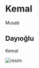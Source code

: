 # Kemal

Musab


## Dayıoğlu

Kemal

![resim](https://github.com/user-attachments/assets/15eec938-39cb-4b9e-ad6c-48f981ce75aa)
